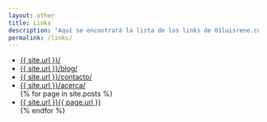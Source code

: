 ```yaml
---
layout: other
title: Links
description: "Aquí se encontrará la lista de los links de 01luisrene.com"
permalink: /links/
---
```

<ul class="lista-links">
	<li>
		<a href="{{ site.url }}/">{{ site.url }}/</a>
	</li>
	<li>
		<a href="{{ site.url }}/blog/">{{ site.url }}/blog/</a>
	</li>
	<li>
		<a href="{{ site.url }}/contacto/">{{ site.url }}/contacto/</a>
	</li>
	<li>
		<a href="{{ site.url }}/acerca/">{{ site.url }}/acerca/</a>
	</li>
	{% for page in site.posts %}
	<li>
		<a href="{{ site.url }}{{ page.url }}">{{ site.url }}{{ page.url }}</a>
	</li>
	{% endfor %}
</ul>